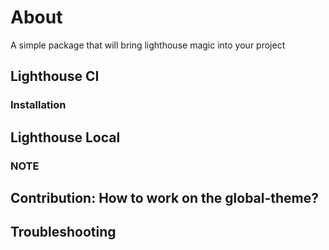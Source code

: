 # About

A simple package that will bring lighthouse magic into your project

## Lighthouse CI

### Installation

## Lighthouse Local


### NOTE

## Contribution: How to work on the global-theme?

## Troubleshooting


